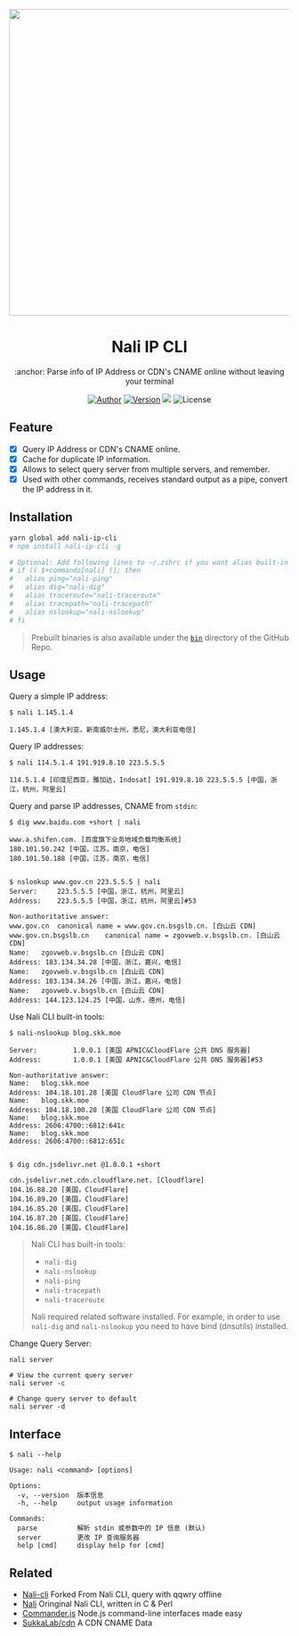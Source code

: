 <p align="center">
  <img width="550" src="nali-cli.svg">
</p>

<h1 align="center">Nali IP CLI</h1>

<p align="center">:anchor: Parse info of IP Address or CDN's CNAME online without leaving your terminal</p>

<p align="center">
<a href="https://github.com/fantasyroot"><img alt="Author" src="https://img.shields.io/badge/Author-Anto17-blue.svg?style=flat-square"/></a>
<a href="https://www.npmjs.com/package/nali-ip-cli"><img alt="Version" src="https://img.shields.io/npm/v/nali-ip-cli.svg?style=flat-square"/></a>
<img slt="Download times" src="https://img.shields.io/npm/dt/nali-ip-cli?style=flat-square"/>
<img alt="License" src="https://img.shields.io/npm/l/nali-ip-cli.svg?style=flat-square"/>
</p>

## Feature
- [x] Query IP Address or CDN's CNAME online.
- [x] Cache for duplicate IP information.
- [x] Allows to select query server from multiple servers, and remember.
- [x] Used with other commands, receives standard output as a pipe, convert the IP address in it.

## Installation

```bash
yarn global add nali-ip-cli
# npm install nali-ip-cli -g

# Optional: Add following lines to ~/.zshrc if you want alias built-in commands
# if (( $+commands[nali] )); then
#   alias ping="nali-ping"
#   alias dig="nali-dig"
#   alias traceroute="nali-traceroute"
#   alias tracepath="nali-tracepath"
#   alias nslookup="nali-nslookup"
# fi
```

> Prebuilt binaries is also available under the [`bin`](https://github.com/fantasyroot/nali-ip-cli/tree/master/bin) directory of the GitHub Repo.

## Usage

Query a simple IP address:

```
$ nali 1.145.1.4

1.145.1.4 [澳大利亚，新南威尔士州，悉尼，澳大利亚电信]
```

Query IP addresses:

```
$ nali 114.5.1.4 191.919.8.10 223.5.5.5

114.5.1.4 [印度尼西亚，雅加达，Indosat] 191.919.8.10 223.5.5.5 [中国，浙江，杭州，阿里云]
```

Query and parse IP addresses, CNAME from `stdin`:

```
$ dig www.baidu.com +short | nali

www.a.shifen.com. [百度旗下业务地域负载均衡系统]
180.101.50.242 [中国，江苏，南京，电信]
180.101.50.188 [中国，江苏，南京，电信]


$ nslookup www.gov.cn 223.5.5.5 | nali
Server:		223.5.5.5 [中国，浙江，杭州，阿里云]
Address:	223.5.5.5 [中国，浙江，杭州，阿里云]#53

Non-authoritative answer:
www.gov.cn	canonical name = www.gov.cn.bsgslb.cn. [白山云 CDN]
www.gov.cn.bsgslb.cn	canonical name = zgovweb.v.bsgslb.cn. [白山云 CDN]
Name:	zgovweb.v.bsgslb.cn [白山云 CDN]
Address: 183.134.34.28 [中国，浙江，嘉兴，电信]
Name:	zgovweb.v.bsgslb.cn [白山云 CDN]
Address: 183.134.34.26 [中国，浙江，嘉兴，电信]
Name:	zgovweb.v.bsgslb.cn [白山云 CDN]
Address: 144.123.124.25 [中国，山东，德州，电信]
```

Use Nali CLI built-in tools:

```
$ nali-nslookup blog.skk.moe

Server:         1.0.0.1 [美国 APNIC&CloudFlare 公共 DNS 服务器]
Address:        1.0.0.1 [美国 APNIC&CloudFlare 公共 DNS 服务器]#53

Non-authoritative answer:
Name:   blog.skk.moe
Address: 104.18.101.28 [美国 CloudFlare 公司 CDN 节点]
Name:   blog.skk.moe
Address: 104.18.100.28 [美国 CloudFlare 公司 CDN 节点]
Name:   blog.skk.moe
Address: 2606:4700::6812:641c
Name:   blog.skk.moe
Address: 2606:4700::6812:651c


$ dig cdn.jsdelivr.net @1.0.0.1 +short

cdn.jsdelivr.net.cdn.cloudflare.net. [Cloudflare]
104.16.88.20 [美国，CloudFlare]
104.16.89.20 [美国，CloudFlare]
104.16.85.20 [美国，CloudFlare]
104.16.87.20 [美国，CloudFlare]
104.16.86.20 [美国，CloudFlare]
```

> Nali CLI has built-in tools:
>
> - `nali-dig`
> - `nali-nslookup`
> - `nali-ping`
> - `nali-tracepath`
> - `nali-traceroute`
>
> Nali required related software installed. For example, in order to use `nali-dig` and `nali-nslookup` you need to have bind (dnsutils) installed.

Change Query Server:

```
nali server

# View the current query server
nali server -c

# Change query server to default
nali server -d
```

## Interface

```
$ nali --help

Usage: nali <command> [options]

Options:
  -v, --version  版本信息
  -h, --help     output usage information

Commands:
  parse          解析 stdin 或参数中的 IP 信息 (默认)
  server         更改 IP 查询服务器
  help [cmd]     display help for [cmd]
```

## Related
- [Nali-cli](https://github.com/SukkaW/nali-cli) Forked From Nali CLI, query with qqwry offline
- [Nali](https://github.com/SukkaW/Nali) Oringinal Nali CLI, written in C & Perl
- [Commander.js](https://github.com/tj/commander.js) Node.js command-line interfaces made easy
- [SukkaLab/cdn](https://lab.skk.moe/cdn) A CDN CNAME Data
